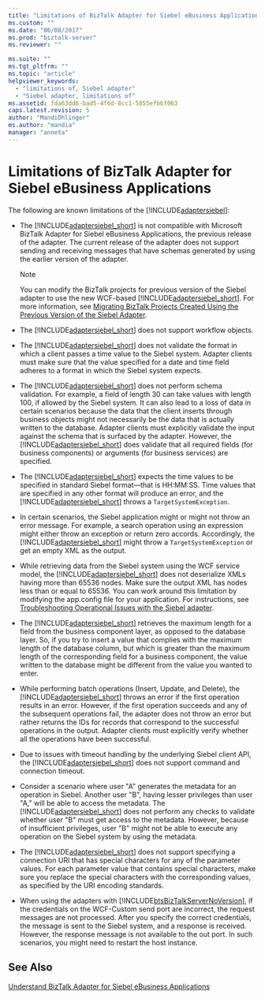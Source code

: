 ```yaml
---
title: "Limitations of BizTalk Adapter for Siebel eBusiness Applications | Microsoft Docs"
ms.custom: ""
ms.date: "06/08/2017"
ms.prod: "biztalk-server"
ms.reviewer: ""

ms.suite: ""
ms.tgt_pltfrm: ""
ms.topic: "article"
helpviewer_keywords: 
  - "limitations of, Siebel adapter"
  - "Siebel adapter, limitations of"
ms.assetid: fda63dd6-bad5-4f6d-8cc1-5855efb6f063
caps.latest.revision: 5
author: "MandiOhlinger"
ms.author: "mandia"
manager: "anneta"
---
```

# Limitations of BizTalk Adapter for Siebel eBusiness Applications
The following are known limitations of the [!INCLUDE[adaptersiebel](../../includes/adaptersiebel-md.md)]:  
  
-   The [!INCLUDE[adaptersiebel_short](../../includes/adaptersiebel-short-md.md)] is not compatible with Microsoft BizTalk Adapter for Siebel eBusiness Applications, the previous release of the adapter. The current release of the adapter does not support sending and receiving messages that have schemas generated by using the earlier version of the adapter.  
  
    > [!NOTE]
    >  You can modify the BizTalk projects for previous version of the Siebel adapter to use the new WCF-based [!INCLUDE[adaptersiebel_short](../../includes/adaptersiebel-short-md.md)]. For more information, see [Migrating BizTalk Projects Created Using the Previous Version of the Siebel Adapter](http://msdn.microsoft.com/library/ae61d3df-c5ca-4891-86b1-9f0dd6d3a59e).  
  
-   The [!INCLUDE[adaptersiebel_short](../../includes/adaptersiebel-short-md.md)] does not support workflow objects.  
  
-   The [!INCLUDE[adaptersiebel_short](../../includes/adaptersiebel-short-md.md)] does not validate the format in which a client passes a time value to the Siebel system. Adapter clients must make sure that the value specified for a date and time field adheres to a format in which the Siebel system expects.  
  
-   The [!INCLUDE[adaptersiebel_short](../../includes/adaptersiebel-short-md.md)] does not perform schema validation. For example, a field of length 30 can take values with length 100, if allowed by the Siebel system. It can also lead to a loss of data in certain scenarios because the data that the client inserts through business objects might not necessarily be the data that is actually written to the database. Adapter clients must explicitly validate the input against the schema that is surfaced by the adapter. However, the [!INCLUDE[adaptersiebel_short](../../includes/adaptersiebel-short-md.md)] does validate that all required fields (for business components) or arguments (for business services) are specified.  
  
-   The [!INCLUDE[adaptersiebel_short](../../includes/adaptersiebel-short-md.md)] expects the time values to be specified in standard Siebel format—that is HH:MM:SS. Time values that are specified in any other format will produce an error, and the [!INCLUDE[adaptersiebel_short](../../includes/adaptersiebel-short-md.md)] throws a `TargetSystemException`.  
  
-   In certain scenarios, the Siebel application might or might not throw an error message. For example, a search operation using an expression might either throw an exception or return zero accords. Accordingly, the [!INCLUDE[adaptersiebel_short](../../includes/adaptersiebel-short-md.md)] might throw a `TargetSystemException` or get an empty XML as the output.  
  
-   While retrieving data from the Siebel system using the WCF service model, the [!INCLUDE[adaptersiebel_short](../../includes/adaptersiebel-short-md.md)] does not deserialize XMLs having more than 65536 nodes. Make sure the output XML has nodes less than or equal to 65536. You can work around this limitation by modifying the app.config file for your application. For instructions, see [Troubleshooting Operational Issues with the Siebel adapter](../../adapters-and-accelerators/adapter-siebel/troubleshoot-operational-issues-with-the-siebel-adapter.md).  
  
-   The [!INCLUDE[adaptersiebel_short](../../includes/adaptersiebel-short-md.md)] retrieves the maximum length for a field from the business component layer, as opposed to the database layer. So, if you try to insert a value that complies with the maximum length of the database column, but which is greater than the maximum length of the corresponding field for a business component, the value written to the database might be different from the value you wanted to enter.  
  
-   While performing batch operations (Insert, Update, and Delete), the [!INCLUDE[adaptersiebel_short](../../includes/adaptersiebel-short-md.md)] throws an error if the first operation results in an error. However, if the first operation succeeds and any of the subsequent operations fail, the adapter does not throw an error but rather returns the IDs for records that correspond to the successful operations in the output. Adapter clients must explicitly verify whether all the operations have been successful.  
  
-   Due to issues with timeout handling by the underlying Siebel client API, the [!INCLUDE[adaptersiebel_short](../../includes/adaptersiebel-short-md.md)] does not support command and connection timeout.  
  
-   Consider a scenario where user "A" generates the metadata for an operation in Siebel. Another user "B", having lesser privileges than user "A," will be able to access the metadata. The [!INCLUDE[adaptersiebel_short](../../includes/adaptersiebel-short-md.md)] does not perform any checks to validate whether user "B" must get access to the metadata. However, because of insufficient privileges, user "B" might not be able to execute any operation on the Siebel system by using the metadata.  
  
-   The [!INCLUDE[adaptersiebel_short](../../includes/adaptersiebel-short-md.md)] does not support specifying a connection URI that has special characters for any of the parameter values. For each parameter value that contains special characters, make sure you replace the special characters with the corresponding values, as specified by the URI encoding standards.  
  
-   When using the adapters with [!INCLUDE[btsBizTalkServerNoVersion](../../includes/btsbiztalkservernoversion-md.md)], if the credentials on the WCF-Custom send port are incorrect, the request messages are not processed. After you specify the correct credentials, the message is sent to the Siebel system, and a response is received. However, the response message is not available to the out port. In such scenarios, you might need to restart the host instance.  
  
## See Also  
 [Understand BizTalk Adapter for Siebel eBusiness Applications](../../adapters-and-accelerators/adapter-siebel/understand-biztalk-adapter-for-siebel-ebusiness-applications.md)